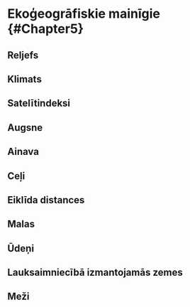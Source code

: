 # Ekoģeogrāfiskie mainīgie  {#Chapter5}


## Reljefs

## Klimats

## Satelītindeksi

## Augsne


## Ainava

## Ceļi

## Eiklīda distances

## Malas

## Ūdeņi

## Lauksaimniecībā izmantojamās zemes

## Meži

